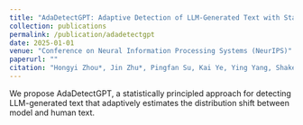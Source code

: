 ```yaml
---
title: "AdaDetectGPT: Adaptive Detection of LLM-Generated Text with Statistical Guarantees"
collection: publications
permalink: /publication/adadetectgpt
date: 2025-01-01
venue: "Conference on Neural Information Processing Systems (NeurIPS)"
paperurl: ""
citation: "Hongyi Zhou*, Jin Zhu*, Pingfan Su, Kai Ye, Ying Yang, Shakeel Gavioli-Akilagun, Chengchun Shi. (2025). AdaDetectGPT: Adaptive Detection of LLM-Generated Text with Statistical Guarantees. <i>Conference on Neural Information Processing Systems (NeurIPS).</i>"
---
```


We propose AdaDetectGPT, a statistically principled approach for detecting LLM-generated text that adaptively estimates the distribution shift between model and human text.
